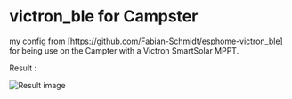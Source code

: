 # victron_ble for Campster


my config from [https://github.com/Fabian-Schmidt/esphome-victron_ble] for being use on the Campter with a Victron SmartSolar MPPT.

Result :

![Result image](result.jpg)